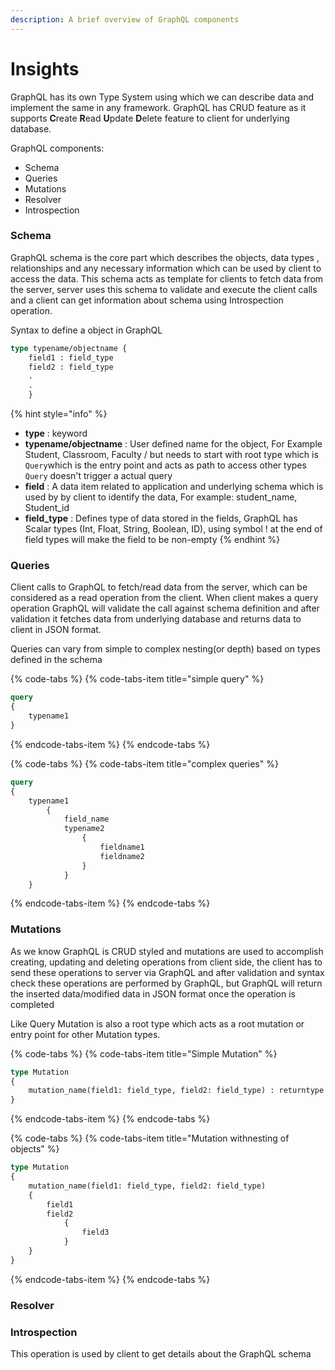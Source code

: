 ```yaml
---
description: A brief overview of GraphQL components
---
```


# Insights

GraphQL has its own Type System using which we can describe data and implement the same in any framework. GraphQL has CRUD feature as it supports **C**reate **R**ead **U**pdate **D**elete feature to client for underlying database.

GraphQL components:

* Schema
* Queries
* Mutations
* Resolver
* Introspection

### Schema

GraphQL schema is the core part which describes the objects, data types , relationships and any necessary information which can be used by client to access the data. This schema acts as template for clients to fetch data from the server, server uses this schema to validate and execute the client calls  and a client can get information about schema using Introspection operation.

Syntax to define a object in GraphQL

```graphql
type typename/objectname {
    field1 : field_type
    field2 : field_type
    .
    .
    }
```

{% hint style="info" %}
* **type** : keyword
* **typename/objectname** : User defined name for the object, For Example Student, Classroom, Faculty / but needs to start with root type which is `Query`which is the entry point and acts as path to access other types `Query` doesn't trigger a actual query
* **field** : A data item related to application and underlying schema which is used by by client to identify the data, For example: student\_name, Student\_id
* **field\_type** : Defines type of data stored in the fields, GraphQL has Scalar types \(Int, Float, String, Boolean, ID\), using symbol ! at the end of field types will make the field to be non-empty
{% endhint %}

### Queries

Client calls to GraphQL to fetch/read data from the server, which can be considered as a read operation from the client. When client makes a query operation GraphQL will validate the call against schema definition and after validation it fetches data from underlying database and returns data to client in JSON format.

Queries can vary from simple to complex nesting\(or depth\) based on types defined in the schema

{% code-tabs %}
{% code-tabs-item title="simple query" %}
```graphql
query
{
    typename1
}
```
{% endcode-tabs-item %}
{% endcode-tabs %}

{% code-tabs %}
{% code-tabs-item title="complex queries" %}
```graphql
query 
{
    typename1
        {    
            field_name
            typename2
                {
                    fieldname1
                    fieldname2
                }
            }
    }
```
{% endcode-tabs-item %}
{% endcode-tabs %}

### Mutations

As we know GraphQL is CRUD styled and mutations are used to accomplish creating, updating and deleting operations from client side, the client has to send these operations to server via GraphQL and after validation and syntax check these operations are performed by GraphQL, but GraphQL will return the inserted data/modified data in JSON format once the operation is completed

Like Query Mutation is also a root type which acts as a root mutation or entry point for other Mutation types.

{% code-tabs %}
{% code-tabs-item title="Simple Mutation" %}
```graphql
type Mutation
{
    mutation_name(field1: field_type, field2: field_type) : returntype
}
```
{% endcode-tabs-item %}
{% endcode-tabs %}

{% code-tabs %}
{% code-tabs-item title="Mutation withnesting of objects" %}
```graphql
type Mutation
{
    mutation_name(field1: field_type, field2: field_type)
    {
        field1
        field2
            {
                field3
            }
    }
}
```
{% endcode-tabs-item %}
{% endcode-tabs %}

### Resolver

### Introspection

This operation is used by client to get details about the GraphQL schema


